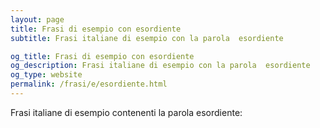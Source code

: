 ```yaml
---
layout: page
title: Frasi di esempio con esordiente 
subtitle: Frasi italiane di esempio con la parola  esordiente

og_title: Frasi di esempio con esordiente 
og_description: Frasi italiane di esempio con la parola  esordiente
og_type: website
permalink: /frasi/e/esordiente.html
---
```


Frasi italiane di esempio contenenti la parola esordiente:


